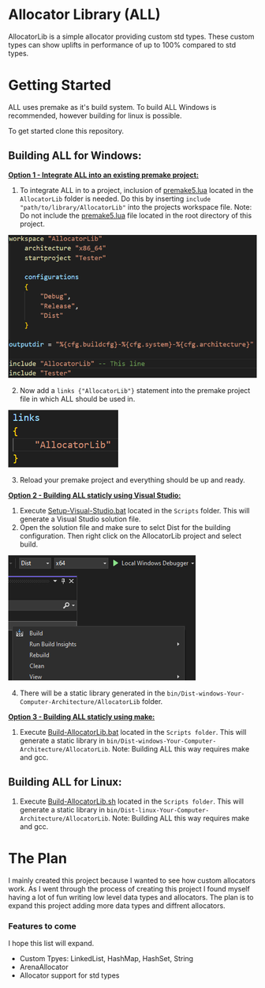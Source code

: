 Allocator Library (ALL)
=======================
AllocatorLib is a simple allocator providing custom std types. These custom types can show uplifts in performance of up to 100% compared to std types.

# Getting Started
ALL uses premake as it's build system. To build ALL Windows is recommended, however building for linux is possible.

To get started clone this repository.

## Building ALL for Windows:

<ins>**Option 1 - Integrate ALL into an existing premake project:**</ins>

1. To integrate ALL in to a project, inclusion of [premake5.lua](AllocatorLib/premake5) located in the `AllocatorLib` folder is needed. Do this by inserting `include "path/to/library/AllocatorLib"` into the projects workspace file. Note: Do not include the [premake5.lua](premake5.lua) file located in the root directory of this project.

![Include](Resources/Include-Image.png)

2. Now add a `links {"AllocatorLib"}` statement into the premake project file in which ALL should be used in.

![Links](Resources/Links-Image.png)

3. Reload your premake project and everything should be up and ready.

<ins>**Option 2 - Building ALL staticly using Visual Studio:**</ins>

1. Execute [Setup-Visual-Studio.bat](Scripts/Setup-Visual-Studio.bat) located in the `Scripts` folder. This will generate a Visual Studio solution file.
2. Open the solution file and make sure to selct Dist for the building configuration. Then right click on the AllocatorLib project and select build.

![Build-Dist](Resources/Build-And-Dist.png)

4. There will be a static library generated in the `bin/Dist-windows-Your-Computer-Architecture/AllocatorLib` folder.

<ins>**Option 3 - Building ALL staticly using make:**</ins>

1. Execute [Build-AllocatorLib.bat](Scripts/Build-AllocatorLib.bat) located in the `Scripts folder`. This will generate a static library in `bin/Dist-windows-Your-Computer-Architecture/AllocatorLib`. Note: Building ALL this way requires make and gcc.

## Building ALL for Linux:

1. Execute [Build-AllocatorLib.sh](Scripts/Build-AllocatorLib.sh) located in the `Scripts folder`. This will generate a static library in `bin/Dist-linux-Your-Computer-Architecture/AllocatorLib`. Note: Building ALL this way requires make and gcc.

# The Plan

I mainly created this project because I wanted to see how custom allocators work. As I went through the process of creating this project I found myself having a lot of fun writing low level data types and allocators. The plan is to expand this project adding more data types and diffrent allocators.

### Features to come
I hope this list will expand.

- Custom Tpyes: LinkedList, HashMap, HashSet, String
- ArenaAllocator
- Allocator support for std types


